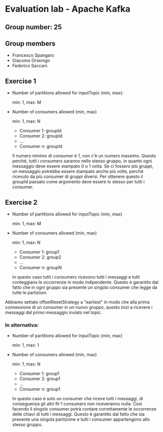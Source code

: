 # Evaluation lab - Apache Kafka

## Group number: 25

## Group members

- Francesco Spangaro
- Giacomo Orsenigo
- Federico Saccani

## Exercise 1

- Number of partitions allowed for inputTopic (min, max):

  min: 1, max: M

- Number of consumers allowed (min, max)

  min: 1, max: N

  - Consumer 1: groupId
  - Consumer 2: groupId
  - ...
  - Consumer n: groupId

  Il numero minimo di consumer è 1, non c'è un numero massimo.
  Questo perché, tutti i consumers saranno nello stesso gruppo, in quanto
  ogni messaggio deve essere stampato 0 o 1 volta. Se ci fossero più gruppi,
  un messaggio potrebbe essere stampato anche più volte, perché ricevuto
  da più consumer di gruppi diversi. Per ottenere questo il groupId passato come
  argomento deve essere lo stesso per tutti i consumer.

## Exercise 2
- Number of partitions allowed for inputTopic (min, max)

  min: 1, max: M
- Number of consumers allowed (min, max)

  min: 1, max: N

    - Consumer 1: group1
    - Consumer 2: group2
    - ...
    - Consumer n: groupN

  In questo caso tutti i consumers ricevono tutti i messaggi
  e tutti conteggiano le occorrenze in modo indipendente.
  Questo è garantito dal fatto che in ogni gruppo sia presente
  un singolo consumer che legge da tutte le partizioni.

Abbiamo settato offsetResetStrategy a "earliest" in modo che alla prima connessione 
di un consumer in un nuovo gruppo, questo inizi a ricevere i messaggi dal primo
messaggio inviato nel topic.

### In alternativa:
- Number of partitions allowed for inputTopic (min, max)

  min: 1, max: 1
- Number of consumers allowed (min, max)

    min: 1, max: N

    - Consumer 1: group1
    - Consumer 2: group1
    - ...
    - Consumer n: group1
    
  In questo caso è solo un consumer che riceve tutti i messaggi, 
    di conseguenza gli altri N-1 consumers non riceveranno nulla.
    Così facendo il singolo consumer potrà contare correttamente 
    le occorrenze delle chiavi di tutti i messaggi. Questo è garantito 
    dal fatto che sia presente una singola partizione e tutti i 
    consumer appartengono allo stesso gruppo.
    
